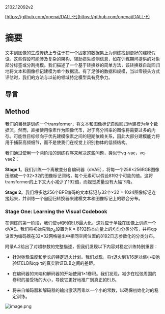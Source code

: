 2102.12092v2

[https://github.com/openai/DALL-E](https://github.com/openai/DALL-E)

# 摘要

文本到图像的生成传统上专注于在一个固定的数据集上为训练找到更好的建模假设。这些假设可能涉及复杂的架构、辅助损失或侧信息，如在训练期间提供的对象部分标签或分割掩模。我们描述了一个基于转换器的简单方法，该转换器自动回归地将文本和图像标记建模为单个数据流。有了足够的数据和规模，当以零镜头方式评估时，我们的方法与以前的领域特定模型具有竞争力。

## 导言

## Method

我们的目标是训练一个transformer，将文本和图像标记自动回归地建模为单个数据流。然而，直接使用像素作为图像代币，对于高分辨率的图像将需要过多的内存。可能性目标倾向于优先建模像素之间的短期依赖关系，因此大部分建模能力将用于捕获高频细节，而不是使我们在视觉上识别物体的低频结构。

我们通过使用一个两阶段的训练程序来解决这些问题，类似于vq-vae，vq-vae2：

**Stage 1**。我们训练一个离散变分自编码器（dVAE），将每一个256×256RGB图像压缩成一个32×32的图像标记网格，每个元素可以假设8192个可能的值。这将transformer的上下文大小减少了192倍，而视觉质量没有大幅下降。

**Stage 2**。我们将多达256个BPE编码的文本标记与32个×32 = 1024图像标记连接起来，并训练一个自回归转换器来建模文本和图像标记上的联合分布。

### Stage One: Learning the Visual Codebook

在训练的第一阶段，我们使φ和θ的ELB最大化，这对应于单独在图像上训练一个dVAE。我们将初始先验$p_ψ$设置为K = 8192码本向量上的均匀分类分布，并将qφ设置为编码器在32×32网格输出中相同空间位置的8192日志参数化的分类分布。

附录A.2给出了对超参数的完整描述，但我们发现以下内容对稳定训练特别重要：

- 针对弛豫温度和步长的特定退火计划。我们发现，将τ退火到1/16足以缩小松弛验证ELB和qφ τ的真实验证ELB之间的差距。

- 在编码器的末端和解码器的开始使用1×1卷积。我们发现，减少在松弛周围的卷积的接受场的大小，导致它更好地推广到真正的ELB。

- 将来自编码器和解码器的输出激活再乘以一个小的常数，以确保初始化时的稳定训练。

![image.png](DALL·E：Zero-Shot+Text-to-Image+Generation+7984ab2f-4ff3-4f8b-879c-e56c3b2bb266/image.png)

